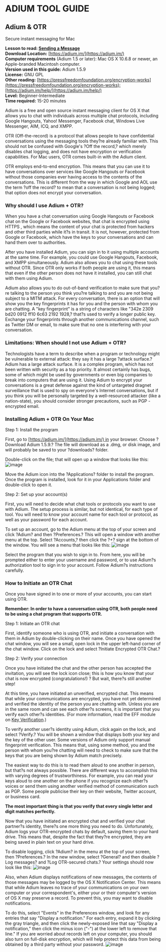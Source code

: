 [Title]: # (Adium)
[Difficulty]: # ()
[Order]: # (0)

# ADIUM TOOL GUIDE

## Adium & OTR  
Secure instant messaging for Mac

**Lesson to read: [Sending a Message](umbrella://lesson/sending-a-message)**  
**Download Location:** [https://adium.im/](https://adium.im/)  
**Computer requirements** (Adium 1.5 or later): Mac OS X 10.6.8 or newer, an Apple-branded Macintosh computer.  
**Version used in this guide:** Adium 1.5.9  
**License:** GNU GPL  
**Other reading:** [https://pressfreedomfoundation.org/encryption-works](https://pressfreedomfoundation.org/encryption-works);[https://adium.im/help/](https://adium.im/help/)  
**Level:** Beginner-Intermediate  
**Time required:** 15-20 minutes

Adium is a free and open source instant messaging client for OS X that allows you to chat with individuals across multiple chat protocols, including Google Hangouts, Yahoo! Messenger, Facebook chat, Windows Live Messenger, AIM, ICQ, and XMPP.

OTR  (Off-the-record) is a protocol that allows people to have confidential conversations using the messaging tools they?re already familiar with. This should not be confused with Google's ?Off the record,? which merely disables chat logging, and does not have encryption or verification capabilities. For Mac users, OTR comes built-in with the Adium client.

OTR employs end-to-end encryption. This means that you can use it to have conversations over services like Google Hangouts or Facebook without those companies ever having access to the contents of the conversations. This is different from the way in which Google and AOL use the term ?off the record? to mean that a conversation is not being logged; that option does not encrypt your conversation.

### Why should I use Adium + OTR?

When you have a chat conversation using Google Hangouts or Facebook chat on the Google or Facebook websites, that chat is encrypted using HTTPS , which means the content of your chat is protected from hackers and other third parties while it?s in transit. It is not, however, protected from Google or Facebook, which have the keys to your conversations and can hand them over to authorities.

After you have installed Adium, you can sign in to it using multiple accounts at the same time. For example, you could use Google Hangouts, Facebook, and XMPP simultaneously. Adium also allows you to chat using these tools without OTR. Since OTR only works if both people are using it, this means that even if the other person does not have it installed, you can still chat with them using Adium.

Adium also allows you to do out-of-band verification to make sure that you?re talking to the person you think you?re talking to and you are not being subject to a MITM attack. For every conversation, there is an option that will show you the key fingerprints it has for you and the person with whom you are chatting. A "key fingerprint" is a string of characters like "342e 2309 bd20 0912 ff10 6c63 2192 1928,? that?s used to verify a longer public key. Exchange your fingerprints through another communications channel, such as Twitter DM or email, to make sure that no one is interfering with your conversation.

### Limitations: When should I not use Adium + OTR?

Technologists have a term to describe when a program or technology might be vulnerable to external attack: they say it has a large ?attack surface.? Adium has a large attack surface. It is a complex program, which has not been written with security as a top priority. It almost certainly has bugs, some of which might be used by governments or even big companies to break into computers that are using it. Using Adium to encrypt your conversations is a great defense against the kind of untargeted dragnet surveillance that is used to spy on everyone's Internet conversations, but if you think you will be personally targeted by a well-resourced attacker (like a nation-state), you should consider stronger precautions, such as PGP -encrypted email.

### Installing Adium + OTR On Your Mac

Step 1: Install the program

First, go to [https://adium.im/](https://adium.im/) in your browser. Choose ?Download Adium 1.5.9.? The file will download as a .dmg, or disk image, and will probably be saved to your ?downloads? folder.

Double-click on the file; that will open up a window that looks like this:
![image](tool_adium1.png)

Move the Adium icon into the ?Applications? folder to install the program. Once the program is installed, look for it in your Applications folder and double-click to open it.

Step 2: Set up your account(s)

First, you will need to decide what chat tools or protocols you want to use with Adium. The setup process is similar, but not identical, for each type of tool. You will need to know your account name for each tool or protocol, as well as your password for each account.

To set up an account, go to the Adium menu at the top of your screen and click ?Adium? and then ?Preferences.? This will open a window with another menu at the top. Select ?Accounts,? then click the ?+? sign at the bottom of the window. You will see a menu that looks like this:
![image](tool_adium2.png)

Select the program that you wish to sign in to. From here, you will be prompted either to enter your username and password, or to use Adium?s authorization tool to sign in to your account. Follow Adium?s instructions carefully.

### How to Initiate an OTR Chat

Once you have signed in to one or more of your accounts, you can start using OTR.

**Remember: In order to have a conversation using OTR, both people need to be using a chat program that supports OTR.**

Step 1: Initiate an OTR chat

First, identify someone who is using OTR, and initiate a conversation with them in Adium by double-clicking on their name. Once you have opened the chat window, you will see a small, open lock in the upper left-hand corner of the chat window. Click on the lock and select ?Initiate Encrypted OTR Chat.?

Step 2: Verify your connection

Once you have initiated the chat and the other person has accepted the invitation, you will see the lock icon close; this is how you know that your chat is now encrypted (congratulations!) ? But wait, there?s still another step!

At this time, you have initiated an unverified, encrypted chat. This means that while your communications are encrypted, you have not yet determined and verified the identity of the person you are chatting with. Unless you are in the same room and can see each other?s screens, it is important that you verify each other?s identities. (For more information, read the EFF module on [Key Verification](https://ssd.eff.org/en/module/key-verification#overlay=en/node/37/).)

To verify another user?s identity using Adium, click again on the lock, and select ?Verify.? You will be shown a window that displays both your key and the key of the other user. Some versions of Adium only support manual fingerprint verification. This means that, using some method, you and the person with whom you?re chatting will need to check to make sure that the keys that you are being shown by Adium match precisely.

The easiest way to do this is to read them aloud to one another in person, but that?s not always possible. There are different ways to accomplish this with varying degrees of trustworthiness. For example, you can read your keys aloud to one another on the phone if you recognize each other?s voices or send them using another verified method of communication such as PGP. Some people publicise their key on their website, Twitter account, or business card.

**The most important thing is that you verify that every single letter and digit matches perfectly.**

Now that you have initiated an encrypted chat and verified your chat partner?s identity, there?s one more thing you need to do. Unfortunately, Adium logs your OTR-encrypted chats by default, saving them to your hard drive. This means that, despite the fact that they?re encrypted, they are being saved in plain text on your hard drive.

To disable logging, click ?Adium? in the menu at the top of your screen, then ?Preferences.? In the new window, select ?General? and then disable ?Log messages? and ?Log OTR-secured chats.? Your settings should now look like this:
![image](tool_adium3.png)

Also, when Adium displays notifications of new messages, the contents of those messages may be logged by the OS X Notification Center. This means that while Adium leaves no trace of your communications on your own computer or your correspondent's, either your or their computer's version of OS X may preserve a record. To prevent this, you may want to disable notifications.

To do this, select "Events" in the Preferences window, and look for any entries that say "Display a notification." For each entry, expand it by clicking the gray triangle, and then click the newly-exposed line that say "Display a notification," then click the minus icon ("-") at the lower left to remove that line." If you are worried about records left on your computer, you should also turn on full-disk encryption, which will help protect this data from being obtained by a third party without your password.
![image](tool_adium4.png)